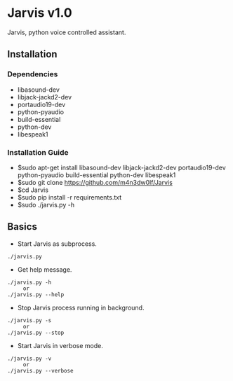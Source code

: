 # Jarvis v1.0

Jarvis, python voice controlled assistant.
 

## Installation 

### Dependencies
- libasound-dev 
- libjack-jackd2-dev 
- portaudio19-dev 
- python-pyaudio 
- build-essential 
- python-dev 
- libespeak1


### Installation Guide
- $sudo apt-get install libasound-dev libjack-jackd2-dev portaudio19-dev python-pyaudio build-essential python-dev libespeak1
- $sudo git clone https://github.com/m4n3dw0lf/Jarvis
- $cd Jarvis
- $sudo pip install -r requirements.txt
- $sudo ./jarvis.py -h


## Basics

- Start Jarvis as subprocess.
```
./jarvis.py
```

- Get help message.
```
./jarvis.py -h
     or
./jarvis.py --help
```

- Stop Jarvis process running in background.
```
./jarvis.py -s
     or
./jarvis.py --stop
```

- Start Jarvis in verbose mode.
```
./jarvis.py -v
     or
./jarvis.py --verbose
```

